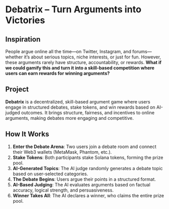 # Debatrix – Turn Arguments into Victories

## Inspiration
People argue online all the time—on Twitter, Instagram, and forums—whether it’s about serious topics, niche interests, or just for fun. However, these arguments rarely have structure, accountability, or rewards. **What if we could gamify this and turn it into a skill-based competition where users can earn rewards for winning arguments?**

## Project
**Debatrix** is a decentralized, skill-based argument game where users engage in structured debates, stake tokens, and win rewards based on AI-judged outcomes. It brings structure, fairness, and incentives to online arguments, making debates more engaging and competitive.

## How It Works
1. **Enter the Debate Arena**: Two users join a debate room and connect their Web3 wallets (MetaMask, Phantom, etc.).
2. **Stake Tokens**: Both participants stake Solana tokens, forming the prize pool.
3. **AI-Generated Topics**: The AI judge randomly generates a debate topic based on user-selected categories.
4. **The Debate Begins**: Users argue their points in a structured format.
5. **AI-Based Judging**: The AI evaluates arguments based on factual accuracy, logical strength, and persuasiveness.
6. **Winner Takes All**: The AI declares a winner, who claims the entire prize pool.
